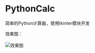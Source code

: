 # PythonCalc
简单的Python计算器，使用tkinter模块开发

效果图：<br><br>
![效果图](https://github.com/geekerstar/PythonCalc/blob/master/img/%E6%95%88%E6%9E%9C%E5%9B%BE.png)

